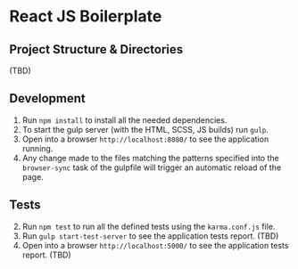 # React JS Boilerplate

## Project Structure & Directories
(TBD)

## Development

1.  Run `npm install` to install all the needed dependencies.
1.  To start the gulp server (with the HTML, SCSS, JS builds) run `gulp`.
1.  Open into a browser `http://localhost:8080/` to see the application running.
1.  Any change made to the files matching the patterns specified into the `browser-sync` task of the gulpfile will trigger
    an automatic reload of the page.

## Tests

2. Run `npm test` to run all the defined tests using the `karma.conf.js` file.
2. Run `gulp start-test-server` to see the application tests report. (TBD)
2. Open into a browser `http://localhost:5000/` to see the application tests report. (TBD)